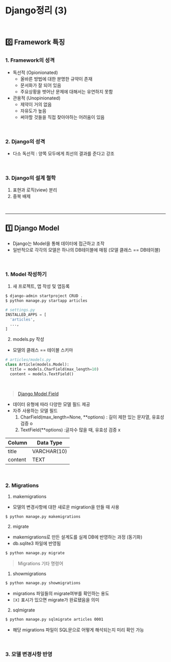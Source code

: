 # Django정리 (3)

​    

## 0️⃣ Framework 특징   

### 1.  Framework의 성격

- 독선적 (Opionionated)
  - 올바른 방법에 대한 분명한 규약이 존재
  - 문서화가 잘 되어 있음
  - 주요상황을 벗어난 문제에 대해서는 유연하지 못함
- 관용적 (Unopinionated)
  - 제약이 거의 없음
  - 자유도가 높음
  - 써야할 것들을 직접 찾아야하는 어려움이 있음

​    

### 2. Django의 성격

- 다소 독선적 : 양쪽 모두에게 최선의 결과를 준다고 강조

​    

### 3. Django의 설계 철학

1. 표현과 로직(view) 분리
2. 중복 배제

​    

---

## 1️⃣ Django Model

- Django는 Model을 통해 데이터에 접근하고 조작
- 일반적으로 각각의 모델은 하나의 DB테이블에 매핑 (모델 클래스 == DB테이블)

​    

### 1. Model 작성하기

1. 새 프로젝트, 앱 작성 및 앱등록

```bash
$ django-admin startproject CRUD .
$ python manage.py startapp articles
```

```python
# settings.py
INSTALLED_APPS = [
  'articles',
  ...,
]
```

2. models.py 작성

- 모델의 클래스 == 테이블 스키마

```python
# articles/models.py
class Article(models.Model):
  title = models.CharField(max_length=10)
  content = models.TextField()
```

​    

> [Django Model Field](https://docs.djangoproject.com/ko/3.2/ref/models/fields/)

- 데이터 유형에 따라 다양한 모델 필드 제공
- 자주 사용하는 모델 필드
  1.	CharField(max_length=None, **options) : 길이 제한 있는 문자열, 유효성 검증 o
  1.	TextField(**options) :글자수 많을 때, 유효성 검증 x

| Column  | Data Type   |
| ------- | ----------- |
| title   | VARCHAR(10) |
| content | TEXT        |

​    

### 2. Migrations

1. makemigrations

- 모델의 변경사항에 대한 새로운 migration을 만들 때 사용

```bash
$ python manage.py makemigrations
```

2. migrate

- makemigrations로 만든 설계도를 실제 DB에 반영하는 과정 (동기화)
- db.sqlite3 파일에 반영됨

```bash
$ python manage.py migrate
```



> Migrations 기타 명령어

1. showmigrations

```bash
$ python manage.py showmigrations
```

- migrations 파일들의 migrate여부를 확인하는 용도
- `[X]` 표시가 있으면 migrate가 완료됐음을 의미

2. sqlmigrate

```bash
$ python manage.py sqlmigrate articles 0001
```

- 해당 migrations 파일이 SQL문으로 어떻게 해석되는지 미리 확인 가능

​    

### 3. 모델 변경사항 반영

